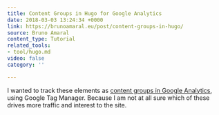 ```yaml
---
title: Content Groups in Hugo for Google Analytics
date: 2018-03-03 13:24:34 +0000
link: https://brunoamaral.eu/post/content-groups-in-hugo/
source: Bruno Amaral
content_type: Tutorial
related_tools:
- tool/hugo.md
video: false
category: ''

---
```

I wanted to track these elements as [content groups in Google Analytics](https://support.google.com/analytics/answer/2853423?hl=en), using Google Tag Manager. Because I am not at all sure which of these drives more traffic and interest to the site.